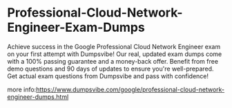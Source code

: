 # Professional-Cloud-Network-Engineer-Exam-Dumps
Achieve success in the Google Professional Cloud Network Engineer exam on your first attempt with Dumpsvibe! Our real, updated exam dumps come with a 100% passing guarantee and a money-back offer. Benefit from free demo questions and 90 days of updates to ensure you're well-prepared. Get actual exam questions from Dumpsvibe and pass with confidence!

more info:https://www.dumpsvibe.com/google/professional-cloud-network-engineer-dumps.html
